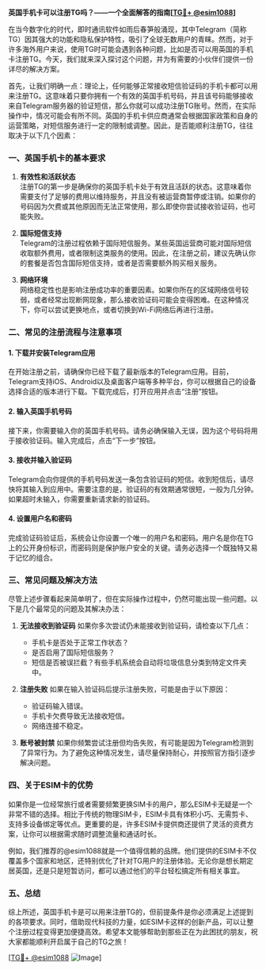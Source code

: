 **英国手机卡可以注册TG吗？——一个全面解答的指南[[TG💪+ @esim1088](https://t.me/s/esim1088)]**

在当今数字化的时代，即时通讯软件如雨后春笋般涌现，其中Telegram（简称TG）因其强大的功能和隐私保护特性，吸引了全球无数用户的青睐。然而，对于许多海外用户来说，使用TG时可能会遇到各种问题，比如是否可以用英国的手机卡注册TG。今天，我们就来深入探讨这个问题，并为有需要的小伙伴们提供一份详尽的解决方案。

首先，让我们明确一点：理论上，任何能够正常接收短信验证码的手机卡都可以用来注册TG。这意味着只要你拥有一个有效的英国手机号码，并且该号码能够接收来自Telegram服务器的验证短信，那么你就可以成功注册TG账号。然而，在实际操作中，情况可能会有所不同。英国的手机卡供应商通常会根据国家政策和自身的运营策略，对短信服务进行一定的限制或调整。因此，是否能顺利注册TG，往往取决于以下几个因素：

### 一、英国手机卡的基本要求

1. **有效性和活跃状态**  
   注册TG的第一步是确保你的英国手机卡处于有效且活跃的状态。这意味着你需要支付了足够的费用以维持服务，并且没有被运营商暂停或注销。如果你的号码因为欠费或其他原因而无法正常使用，那么即使你尝试接收验证码，也可能失败。

2. **国际短信支持**  
   Telegram的注册过程依赖于国际短信服务。某些英国运营商可能对国际短信收取额外费用，或者限制这类服务的使用。因此，在注册之前，建议先确认你的套餐是否包含国际短信支持，或者是否需要额外购买相关服务。

3. **网络环境**  
   网络稳定性也是影响注册成功率的重要因素。如果你所在的区域网络信号较弱，或者经常出现断网现象，那么接收验证码可能会变得困难。在这种情况下，你可以尝试更换地点，或者切换到Wi-Fi网络后再进行注册。

### 二、常见的注册流程与注意事项

#### 1. 下载并安装Telegram应用
在开始注册之前，请确保你已经下载了最新版本的Telegram应用。目前，Telegram支持iOS、Android以及桌面客户端等多种平台，你可以根据自己的设备选择合适的版本进行下载。下载完成后，打开应用并点击“注册”按钮。

#### 2. 输入英国手机号码
接下来，你需要输入你的英国手机号码。请务必确保输入无误，因为这个号码将用于接收验证码。输入完成后，点击“下一步”按钮。

#### 3. 接收并输入验证码
Telegram会向你提供的手机号码发送一条包含验证码的短信。收到短信后，请尽快将其输入到应用中。需要注意的是，验证码的有效期通常很短，一般为几分钟。如果超时未输入，你需要重新请求新的验证码。

#### 4. 设置用户名和密码
完成验证码验证后，系统会让你设置一个唯一的用户名和密码。用户名是你在TG上的公开身份标识，而密码则是保护账户安全的关键。请务必选择一个既独特又易于记忆的组合。

### 三、常见问题及解决方法

尽管上述步骤看起来简单明了，但在实际操作过程中，仍然可能出现一些问题。以下是几个最常见的问题及其解决办法：

1. **无法接收到验证码**
   如果你多次尝试仍未能接收到验证码，请检查以下几点：
   - 手机卡是否处于正常工作状态？
   - 是否启用了国际短信服务？
   - 短信是否被误拦截？有些手机系统会自动将垃圾信息分类到特定文件夹中。

2. **注册失败**
   如果在输入验证码后提示注册失败，可能是由于以下原因：
   - 验证码输入错误。
   - 手机卡欠费导致无法接收短信。
   - 网络连接不稳定。

3. **账号被封禁**
   如果你频繁尝试注册但均告失败，有可能是因为Telegram检测到了异常行为。为了避免这种情况发生，请尽量保持耐心，并按照官方指引逐步解决问题。

### 四、关于ESIM卡的优势

如果你是一位经常旅行或者需要频繁更换SIM卡的用户，那么ESIM卡无疑是一个非常不错的选择。相比于传统的物理SIM卡，ESIM卡具有体积小巧、无需剪卡、支持多设备绑定等优点。更重要的是，许多ESIM卡提供商还提供了灵活的资费方案，让你可以根据需求随时调整流量和通话时长。

例如，我们推荐的@esim1088就是一个值得信赖的品牌。他们提供的ESIM卡不仅覆盖多个国家和地区，还特别优化了针对TG用户的注册体验。无论你是想长期定居英国，还是只是短暂访问，都可以通过他们的平台轻松搞定所有相关事宜。

### 五、总结

综上所述，英国手机卡是可以用来注册TG的，但前提条件是你必须满足上述提到的各项要求。同时，借助现代科技的力量，如ESIM卡这样的创新产品，可以让整个注册过程变得更加便捷高效。希望本文能够帮助到那些正在为此困扰的朋友，祝大家都能顺利开启属于自己的TG之旅！

[[TG💪+ @esim1088](https://t.me/s/esim1088) ![Image](https://i.postimg.cc/4NQfJmqS/Snipaste-2025-05-13-00-14-12.png)]